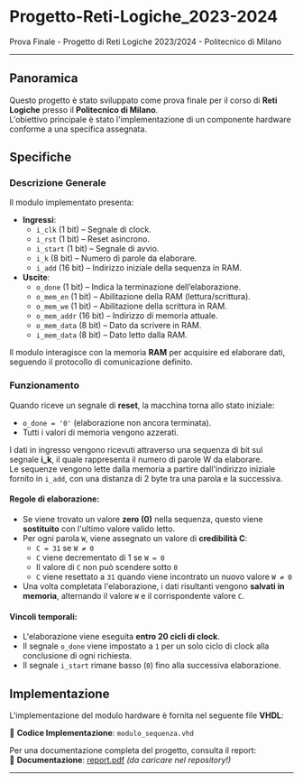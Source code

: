 # Progetto-Reti-Logiche_2023-2024
Prova Finale - Progetto di Reti Logiche 2023/2024 - Politecnico di Milano

---

## Panoramica

Questo progetto è stato sviluppato come prova finale per il corso di **Reti Logiche** presso il **Politecnico di Milano**.  
L'obiettivo principale è stato l'implementazione di un componente hardware conforme a una specifica assegnata.



## Specifiche

### Descrizione Generale

Il modulo implementato presenta:
- **Ingressi**:
  - `i_clk` (1 bit) – Segnale di clock.
  - `i_rst` (1 bit) – Reset asincrono.
  - `i_start` (1 bit) – Segnale di avvio.
  - `i_k` (8 bit) – Numero di parole da elaborare.
  - `i_add` (16 bit) – Indirizzo iniziale della sequenza in RAM.
- **Uscite**:
  - `o_done` (1 bit) – Indica la terminazione dell’elaborazione.
  - `o_mem_en` (1 bit) – Abilitazione della RAM (lettura/scrittura).
  - `o_mem_we` (1 bit) – Abilitazione della scrittura in RAM.
  - `o_mem_addr` (16 bit) – Indirizzo di memoria attuale.
  - `o_mem_data` (8 bit) – Dato da scrivere in RAM.
  - `i_mem_data` (8 bit) – Dato letto dalla RAM.

Il modulo interagisce con la memoria **RAM** per acquisire ed elaborare dati, seguendo il protocollo di comunicazione definito.


### Funzionamento

Quando riceve un segnale di **reset**, la macchina torna allo stato iniziale:
- `o_done = '0'` (elaborazione non ancora terminata).
- Tutti i valori di memoria vengono azzerati.

I dati in ingresso vengono ricevuti attraverso una sequenza di bit sul segnale **i_k**, il quale rappresenta il numero di parole W da elaborare.  
Le sequenze vengono lette dalla memoria a partire dall'indirizzo iniziale fornito in `i_add`, con una distanza di 2 byte tra una parola e la successiva.

#### Regole di elaborazione:
- Se viene trovato un valore **zero (0)** nella sequenza, questo viene **sostituito** con l'ultimo valore valido letto.
- Per ogni parola `W`, viene assegnato un valore di **credibilità C**:
  - `C = 31` se `W ≠ 0`
  - `C` viene decrementato di 1 se `W = 0`
  - Il valore di `C` non può scendere sotto `0`
  - `C` viene resettato a `31` quando viene incontrato un nuovo valore `W ≠ 0`
- Una volta completata l'elaborazione, i dati risultanti vengono **salvati in memoria**, alternando il valore `W` e il corrispondente valore `C`.

#### Vincoli temporali:
- L'elaborazione viene eseguita **entro 20 cicli di clock**.
- Il segnale `o_done` viene impostato a `1` per un solo ciclo di clock alla conclusione di ogni richiesta.
- Il segnale `i_start` rimane basso (`0`) fino alla successiva elaborazione.



## Implementazione

L'implementazione del modulo hardware è fornita nel seguente file **VHDL**:

📂 **Codice Implementazione**: `modulo_sequenza.vhd`

Per una documentazione completa del progetto, consulta il report:  
📄 **Documentazione**: [report.pdf](./report.pdf) *(da caricare nel repository!)*

---
